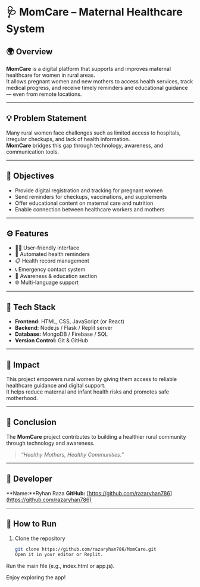# 🩺 MomCare – Maternal Healthcare System

## 🌍 Overview
**MomCare** is a digital platform that supports and improves maternal healthcare for women in rural areas.  
It allows pregnant women and new mothers to access health services, track medical progress, and receive timely reminders and educational guidance — even from remote locations.

---

## 💡 Problem Statement
Many rural women face challenges such as limited access to hospitals, irregular checkups, and lack of health information.  
**MomCare** bridges this gap through technology, awareness, and communication tools.

---

## 🎯 Objectives
- Provide digital registration and tracking for pregnant women  
- Send reminders for checkups, vaccinations, and supplements  
- Offer educational content on maternal care and nutrition  
- Enable connection between healthcare workers and mothers  

---

## ⚙️ Features
- 👩‍⚕️ User-friendly interface  
- 📅 Automated health reminders  
- 📋 Health record management  
- 📞 Emergency contact system  
- 🧠 Awareness & education section  
- 🌐 Multi-language support  

---

## 🧰 Tech Stack
- **Frontend:** HTML, CSS, JavaScript (or React)  
- **Backend:** Node.js / Flask / Replit server  
- **Database:** MongoDB / Firebase / SQL  
- **Version Control:** Git & GitHub  

---

## 💪 Impact
This project empowers rural women by giving them access to reliable healthcare guidance and digital support.  
It helps reduce maternal and infant health risks and promotes safe motherhood.

---

## 📜 Conclusion
The **MomCare** project contributes to building a healthier rural community through technology and awareness.  
> *“Healthy Mothers, Healthy Communities.”*

---

## 👤 Developer
**Name:**Ryhan Raza
**GitHub:** [https://github.com/razaryhan786](https://github.com/razaryhan786)

---

## 💾 How to Run
1. Clone the repository  
   ```bash
   git clone https://github.com/razaryhan786/MomCare.git
   Open it in your editor or Replit.

Run the main file (e.g., index.html or app.js).

Enjoy exploring the app!

